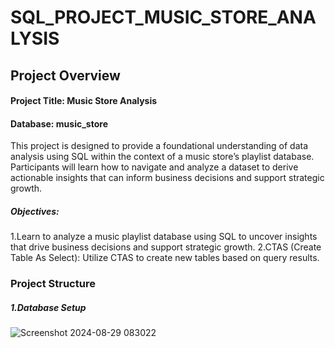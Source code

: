 # SQL_PROJECT_MUSIC_STORE_ANALYSIS
## Project Overview
#### Project Title: Music Store Analysis
#### Database: music_store

This project is designed to provide a foundational understanding of data analysis using SQL within the context of a music store’s playlist database. Participants will learn how to navigate and analyze a dataset to derive actionable insights that can inform business decisions and support strategic growth.

##### Objectives:
1.Learn to analyze a music playlist database using SQL to uncover insights that drive business decisions and support strategic growth.
2.CTAS (Create Table As Select): Utilize CTAS to create new tables based on query results.

### Project Structure

##### 1.Database Setup
![Screenshot 2024-08-29 083022](https://github.com/user-attachments/assets/fcc8e047-39eb-49f8-9596-1f8baba9e1fc)
